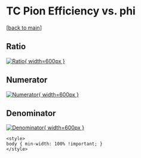 # TC Pion Efficiency vs. phi

[[back to main](./)]



## Ratio

[![Ratio](../mtv/var/TC_211_eff_phi.png){ width=600px }](../mtv/var/TC_211_eff_phi.pdf)

## Numerator

[![Numerator](../mtv/num/TC_211_eff_phi_num.png){ width=600px }](../mtv/num/TC_211_eff_phi_num.pdf)

## Denominator

[![Denominator](../mtv/den/TC_211_eff_phi_den.png){ width=600px }](../mtv/den/TC_211_eff_phi_den.pdf)


``` {=html}
<style>
body { min-width: 100% !important; }
</style>
```
